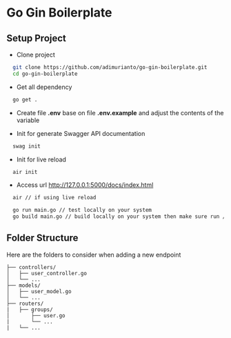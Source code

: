 # Go Gin Boilerplate

## Setup Project

- Clone project

```bash
  git clone https://github.com/adimurianto/go-gin-boilerplate.git
  cd go-gin-boilerplate
```

- Get all dependency

```bash
  go get .
```

- Create file **.env** base on file **.env.example** and adjust the contents of the variable

-  Init for generate Swagger API documentation

```bash
  swag init
```

-  Init for live reload

```bash
  air init
```

- Access url http://127.0.0.1:5000/docs/index.html

```bash
  air // if using live reload

  go run main.go // test locally on your system
  go build main.go // build locally on your system then make sure run /main.exe or /main
```

## Folder Structure
Here are the folders to consider when adding a new endpoint

```
├── controllers/
│   ├── user_controller.go
│   └── ...
├── models/
│   ├── user_model.go
│   └── ...
├── routers/
|   ├── groups/
│       ├── user.go
|       └── ...
|   └── ...
```
